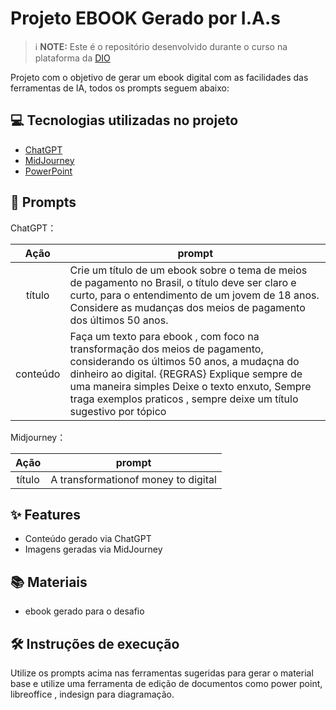 # Projeto EBOOK Gerado por I.A.s


> ℹ️ **NOTE:** Este é o repositório desenvolvido durante o curso na plataforma da [DIO](https://dio.me)

Projeto com o objetivo de gerar um ebook digital com as facilidades das ferramentas de IA, todos os prompts
seguem abaixo:



## 💻 Tecnologias utilizadas no projeto

- [ChatGPT](https://chat.openai.com/) 
- [MidJourney](https://www.midjourney.com/app/)
- [PowerPoint](https://www.microsoft.com/en/microsoft-365/powerpoint)

## 🧠 Prompts


ChatGPT：

|   Ação   | prompt                                                                                                                                                                                                                                                                         |
| :------: | ------------------------------------------------------------------------------------------------------------------------------------------------------------------------------------------------------------------------------------------------------------------------------ |
|  título  | Crie um título de um ebook sobre o tema de meios de pagamento no Brasil, o título deve ser claro e curto, para o entendimento de um jovem de 18 anos. Considere as mudanças dos meios de pagamento dos últimos 50 anos.                                                       |
| conteúdo | Faça um texto para ebook , com foco na transformação dos meios de pagamento, considerando os últimos 50 anos, a mudaçna do dinheiro ao digital. {REGRAS} Explique sempre de uma maneira simples Deixe o texto enxuto, Sempre traga exemplos praticos , sempre deixe um título sugestivo por tópico |


Midjourney：

|  Ação  | prompt                                                                                 |
| :----: | -------------------------------------------------------------------------------------- |
| título | A transformationof money to digital |

## ✨ Features

- Conteúdo gerado via ChatGPT
- Imagens geradas via MidJourney

## 📚 Materiais


- ebook gerado para o desafio

## 🛠️ Instruções de execução

Utilize os prompts acima nas ferramentas sugeridas para gerar o material base e utilize uma ferramenta de edição de documentos como power point, libreoffice , indesign para diagramação.



